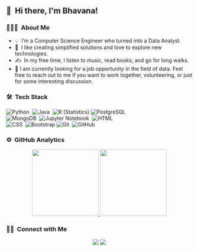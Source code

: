 ## 👋  &nbsp;Hi there, I'm Bhavana! 
 

### 👨🏻‍💻 &nbsp;About Me


- 💡 &nbsp;I’m a Computer Science Engineer who turned into a Data Analyst.
- 🌱 &nbsp;I like creating simplified solutions and love to explore new technologies.
- ✍️ &nbsp;In my free time, I listen to music, read books, and go for long walks. 
- 💬&nbsp;I am currently looking for a job opportunity in the field of data. Feel free to reach out to me if you want to work together, volunteering, or just for some interesting discussion.
<!--I like to do data analysis, modelling and visualization. I am a quick learner and love to explore new technolgies.\-->
<!-- 🎓 &nbsp;I recently graduated with Masters in Computer Science from University of Colorado, Denver in May 2020.\ -->
<!--🌱 &nbsp;I am currently learning more about System Design for Big Data, Cloud Architecture and Web Scraping or I'm on track for learning more about Artificial Intelligence, Systems Design, and Cloud Architecture..\ -->
<!--✉️ &nbsp;You can shoot me an email at datascientist.shweta@gmail.com! I'll try to respond as soon as I can.\ -->
<!-- 📄 &nbsp;Please have a look at my [Résumé](https://shweta-yadav15.github.io/Shweta_Resume.pdf) for more details about me. I'm open to feedback and suggestions! -->


### 🛠 &nbsp;Tech Stack

![Python](https://img.shields.io/badge/-Python-333333?style=flat&logo=python)&nbsp;
![Java](https://img.shields.io/badge/-Java-333333?style=flat&logo=Java&logoColor=FFA518)&nbsp;
![R (Statistics)](https://img.shields.io/badge/-R-333333?style=flat&logo=R&logoColor=276DC3)
![PostgreSQL](https://img.shields.io/badge/-PostgreSQL-333333?style=flat&logo=PostgreSQL)&nbsp;\
![MongoDB](https://img.shields.io/badge/-MongoDB-333333?style=flat&logo=MongoDB)&nbsp;
![Jupyter Notebook](https://img.shields.io/badge/-JupyterNotebook-333333?style=flat&logo=Jupyter)&nbsp;
![HTML](https://img.shields.io/badge/-HTML-333333?style=flat&logo=HTML5)&nbsp;\
![CSS](https://img.shields.io/badge/-CSS-333333?style=flat&logo=CSS3&logoColor=1572B6)&nbsp;
![Bootstrap](https://img.shields.io/badge/-Bootstrap-333333?style=flat&logo=bootstrap&logoColor=563D7C)
![Git](https://img.shields.io/badge/-Git-333333?style=flat&logo=git)&nbsp;
![GitHub](https://img.shields.io/badge/-GitHub-333333?style=flat&logo=github)&nbsp;


### ⚙️ &nbsp;GitHub Analytics

<p align="center">
<a href="https://github.com/AVS1508">
  <img height="180em" src="https://github-readme-stats-eight-theta.vercel.app/api?username=bhavanakurra&show_icons=true&theme=dracula&include_all_commits=true&count_private=true" />
  <img height="180em" src="https://github-readme-stats-eight-theta.vercel.app/api/top-langs/?username=bhavanakurra&layout=compact&exclude_lang=java+r&theme=vue-dark" />
</a>
</p>

### 🤝🏻 &nbsp;Connect with Me

<p align="center">
<a href="https://www.linkedin.com/in/kurrabhavana"><img src="https://img.shields.io/badge/-Bhavana%20Kurra-0077B5?style=flat-square&logo=Linkedin&logoColor=white"/></a>
<a href="mailto:kurra.bhavana24682@gmail.com"><img src="https://img.shields.io/badge/-Email me-D14836?style=flat-square&logo=Gmail&logoColor=white"/></a>
</p>


<!---
bhavanakurra/bhavanakurra is a ✨ special ✨ repository because its `README.md` (this file) appears on your GitHub profile.
You can click the Preview link to take a look at your changes.
--->

